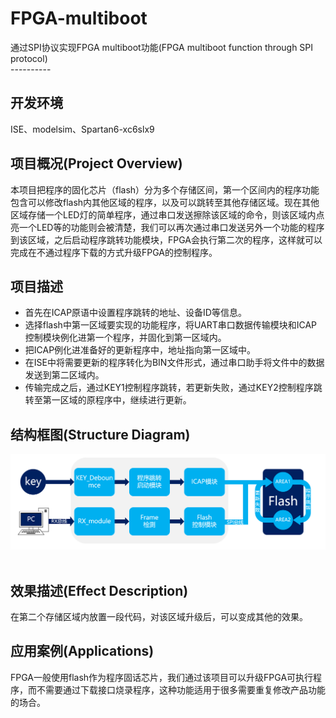 # FPGA-multiboot
通过SPI协议实现FPGA multiboot功能(FPGA multiboot function through SPI protocol)   
----------  
## 开发环境  
ISE、modelsim、Spartan6-xc6slx9  
## 项目概况(Project Overview)  
本项目把程序的固化芯片（flash）分为多个存储区间，第一个区间内的程序功能包含可以修改flash内其他区域的程序，以及可以跳转至其他存储区域。现在其他区域存储一个LED灯的简单程序，通过串口发送擦除该区域的命令，则该区域内点亮一个LED等的功能则会被清楚，我们可以再次通过串口发送另外一个功能的程序到该区域，之后启动程序跳转功能模块，FPGA会执行第二次的程序，这样就可以完成在不通过程序下载的方式升级FPGA的控制程序。   
## 项目描述  
- 首先在ICAP原语中设置程序跳转的地址、设备ID等信息。
- 选择flash中第一区域要实现的功能程序，将UART串口数据传输模块和ICAP控制模块例化进第一个程序，并固化到第一区域内。
- 把ICAP例化进准备好的更新程序中，地址指向第一区域中。
- 在ISE中将需要更新的程序转化为BIN文件形式，通过串口助手将文件中的数据发送到第二区域内。
- 传输完成之后，通过KEY1控制程序跳转，若更新失败，通过KEY2控制程序跳转至第一区域的原程序中，继续进行更新。

## 结构框图(Structure Diagram)  
![结构框图](https://github.com/chinkwo/FPGA-multiboot/blob/master/img-folder/%E5%9C%A8%E7%BA%BF%E5%8D%87%E7%BA%A7%E7%BB%93%E6%9E%84%E5%9B%BE.png)  
## 效果描述(Effect Description)  
在第二个存储区域内放置一段代码，对该区域升级后，可以变成其他的效果。  
## 应用案例(Applications)  
FPGA一般使用flash作为程序固话芯片，我们通过该项目可以升级FPGA可执行程序，而不需要通过下载接口烧录程序，这种功能适用于很多需要重复修改产品功能的场合。  
